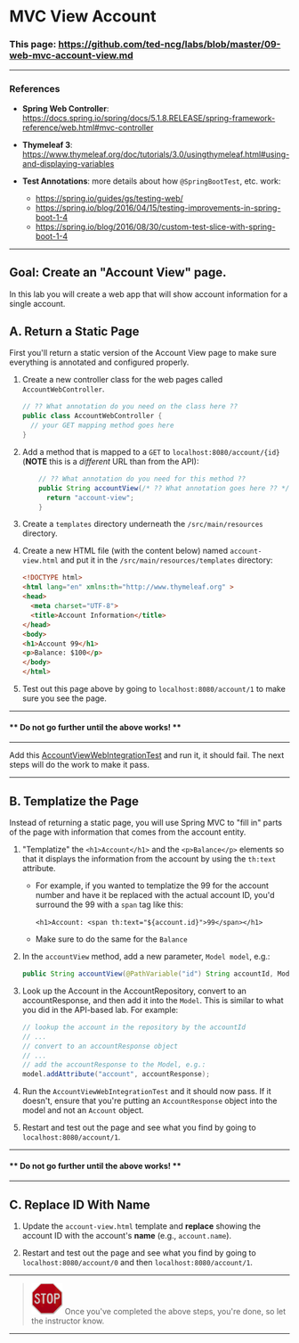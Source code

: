 # MVC View Account

### This page: https://github.com/ted-ncg/labs/blob/master/09-web-mvc-account-view.md

----

### References

* **Spring Web Controller**: https://docs.spring.io/spring/docs/5.1.8.RELEASE/spring-framework-reference/web.html#mvc-controller

* **Thymeleaf 3**: https://www.thymeleaf.org/doc/tutorials/3.0/usingthymeleaf.html#using-and-displaying-variables

* **Test Annotations**: more details about how `@SpringBootTest`, etc. work:
    * https://spring.io/guides/gs/testing-web/
    * https://spring.io/blog/2016/04/15/testing-improvements-in-spring-boot-1-4
    * https://spring.io/blog/2016/08/30/custom-test-slice-with-spring-boot-1-4
 
----

## Goal: Create an "Account View" page.

In this lab you will create a web app that will show account information for a single account.

## A. Return a Static Page

First you'll return a static version of the Account View page to make sure everything is annotated and configured properly.

1. Create a new controller class for the web pages called `AccountWebController`.

   ```java
   // ?? What annotation do you need on the class here ??
   public class AccountWebController {
     // your GET mapping method goes here
   }
   ```

1. Add a method that is mapped to a `GET` to `localhost:8080/account/{id}` (**NOTE** this is a *different* URL than from the API):

    ```java
        // ?? What annotation do you need for this method ??
        public String accountView(/* ?? What annotation goes here ?? */ String accountId) {
          return "account-view";
        }
    ```

1. Create a `templates` directory underneath the `/src/main/resources` directory.

1. Create a new HTML file (with the content below) named `account-view.html` 
   and put it in the `/src/main/resources/templates` directory:

   ```HTML
   <!DOCTYPE html>
   <html lang="en" xmlns:th="http://www.thymeleaf.org" >
   <head>
     <meta charset="UTF-8">
     <title>Account Information</title>
   </head>
   <body>
   <h1>Account 99</h1>
   <p>Balance: $100</p>
   </body>
   </html>
   ```

1. Test out this page above by going to `localhost:8080/account/1` to make sure you see the page.

----

#### ** Do not go further until the above works! **

----

Add this [AccountViewWebIntegrationTest](https://github.com/ted-ncg/labs/blob/master/AccountViewWebIntegrationTest.java)
and run it, it should fail.
The next steps will do the work to make it pass.

----

## B. Templatize the Page

Instead of returning a static page, you will use Spring MVC to "fill in" parts of the page
with information that comes from the account entity.

1. "Templatize" the `<h1>Account</h1>` and the `<p>Balance</p>` elements so that it displays
   the information from the account by using the `th:text` attribute.

    * For example, if you wanted to templatize the 99 for the account number and have it be replaced with the actual account ID, you'd surround the 99 with a `span` tag like this:
    
        `<h1>Account: <span th:text="${account.id}">99</span></h1>`

    * Make sure to do the same for the `Balance` 

1. In the `accountView` method, add a new parameter, `Model model`, e.g.:

   ```java
   public String accountView(@PathVariable("id") String accountId, Model model)
   ```

1. Look up the Account in the AccountRepository, convert to an accountResponse, 
   and then add it into the `Model`. This is similar to what you did in the API-based lab.
   For example:

    ```java
    // lookup the account in the repository by the accountId
    // ...
    // convert to an accountResponse object
    // ...
    // add the accountResponse to the Model, e.g.:
    model.addAttribute("account", accountResponse);
    ```

1. Run the `AccountViewWebIntegrationTest` and it should now pass.
   If it doesn't, ensure that you're putting an `AccountResponse` object into the model and not an `Account` object.

1. Restart and test out the page and see what you find by going to `localhost:8080/account/1`.

----

#### ** Do not go further until the above works! **

----

## C. Replace ID With Name

1. Update the `account-view.html` template and **replace** showing 
   the account ID with the account's **name** (e.g., `account.name`).

1. Restart and test out the page and see what you find by going to `localhost:8080/account/0` 
   and then `localhost:8080/account/1`.

----

> <img src="stop-sign.jpg" width="56" /> Once you've completed the above steps, you're done, so let the instructor know.

----
